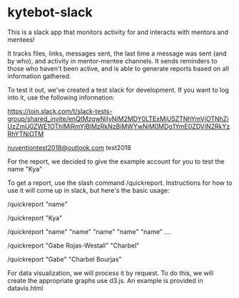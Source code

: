 # kytebot-slack

This is a slack app that monitors activity for and interacts with mentors and mentees!

It tracks files, links, messages sent, the last time a message was sent (and by who), and activity in mentor-mentee channels. It sends reminders to those who haven't been active, and is able to generate reports based on all information gathered.

To test it out, we've created a test slack for development. If you want to log into it, use the following information:

https://join.slack.com/t/slack-tests-group/shared_invite/enQtMzgwNjIyNjM2MDY0LTExMjU5ZTNhYmVjOTNhZjUzZmU0ZWE1OThlMjRmYjBlMzRkNzBiMWYwNjM0MDg1YmE0ZDViN2RkYzRhYTNiOTM

nuventiontest2018@outlook.com
test2018

For the report, we decided to give the example account for you to test the name "Kya"

To get a report, use the slash command /quickreport. Instructions for how to use it will come up in slack, but here's the basic usage:

/quickreport "name"

/quickreport "Kya"

/quickreport "name" "name" "name" "name" "name" ....

/quickreport "Gabe Rojas-Westall" "Charbel"

/quickreport "Gabe" "Charbel Bourjas"


For data visualization, we will process it by request. To do this, we will create the appropriate graphs use d3.js. An example is provided in datavis.html



